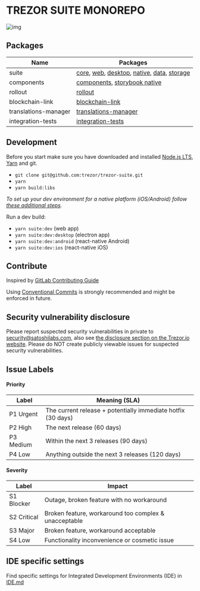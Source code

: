 # TREZOR SUITE MONOREPO

![img](https://repository-images.githubusercontent.com/148657224/439f6100-765f-11e9-9bff-b725eef3c4a6)

## Packages

| Name                 | Packages                                                                                                                                                                                          |
| -------------------- | ------------------------------------------------------------------------------------------------------------------------------------------------------------------------------------------------- |
| suite                | [core](./packages/suite), [web](./packages/suite-web), [desktop](./packages/suite-desktop), [native](./packages/suite-native), [data](./packages/suite-data), [storage](./packages/suite-storage) |
| components           | [components](./packages/components), [storybook native](./packages/components-storybook-native)                                                                                                   |
| rollout              | [rollout](./packages/rollout)                                                                                                                                                                     |
| blockchain-link      | [blockchain-link](./packages/blockchain-link)                                                                                                                                                     |
| translations-manager | [translations-manager](./packages/translations-manager)                                                                                                                                           |
| integration-tests    | [integration-tests](./packages/integration-tests)                                                                                                                                                 |

## Development

Before you start make sure you have downloaded and installed [Node.js LTS](https://nodejs.org/en/download/), [Yarn](https://yarnpkg.com/lang/en/docs/install/) and git.

-   `git clone git@github.com:trezor/trezor-suite.git`
-   `yarn`
-   `yarn build:libs`

_To set up your dev environment for a native platform (iOS/Android) follow [these additional steps](https://github.com/trezor/trezor-suite/tree/develop/packages/suite-native#development)._

Run a dev build:

-   `yarn suite:dev` (web app)
-   `yarn suite:dev:desktop` (electron app)
-   `yarn suite:dev:android` (react-native Android)
-   `yarn suite:dev:ios` (react-native iOS)

## Contribute

Inspired by [GitLab Contributing Guide](https://docs.gitlab.com/ee/development/contributing/)

Using [Conventional Commits](COMMITS.md) is strongly recommended and might be enforced in future.

## Security vulnerability disclosure

Please report suspected security vulnerabilities in private to [security@satoshilabs.com](mailto:security@satoshilabs.com), also see [the disclosure section on the Trezor.io website](https://trezor.io/security/). Please do NOT create publicly viewable issues for suspected security vulnerabilities.

## Issue Labels

#### Priority

| Label     | Meaning (SLA)                                                |
| --------- | ------------------------------------------------------------ |
| P1 Urgent | The current release + potentially immediate hotfix (30 days) |
| P2 High   | The next release (60 days)                                   |
| P3 Medium | Within the next 3 releases (90 days)                         |
| P4 Low    | Anything outside the next 3 releases (120 days)              |

#### Severity

| Label       | Impact                                                |
| ----------- | ----------------------------------------------------- |
| S1 Blocker  | Outage, broken feature with no workaround             |
| S2 Critical | Broken feature, workaround too complex & unacceptable |
| S3 Major    | Broken feature, workaround acceptable                 |
| S4 Low      | Functionality inconvenience or cosmetic issue         |

## IDE specific settings

Find specific settings for Integrated Development Environments (IDE) in [IDE.md](./IDE.md)
